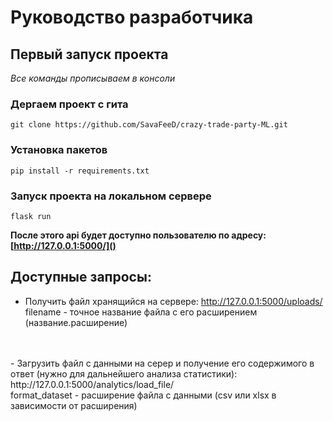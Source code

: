 # Руководство разработчика

## Первый запуск проекта
_Все команды прописываем в консоли_
### Дергаем проект с гита
`git clone https://github.com/SavaFeeD/crazy-trade-party-ML.git`
### Установка пакетов
`pip install -r requirements.txt`
### Запуск проекта на локальном сервере
`flask run`

**После этого api будет доступно пользователю по адресу: [http://127.0.0.1:5000/]()**

## Доступные запросы:
- Получить файл хранящийся на сервере: http://127.0.0.1:5000/uploads/<filename>
<br/>filename - точное название файла с его расширением (название.расширение)
<br/>
<br/>
- Загрузить файл с данными на серер и получение его содержимого в ответ (нужно для дальнейшего анализа статистики): http://127.0.0.1:5000/analytics/load_file/<format_dataset>
<br/>format_dataset - расширение файла с данными (csv или xlsx в зависимости от расширения)
<br/>
<br/>